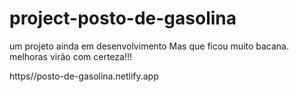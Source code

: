 # project-posto-de-gasolina
um projeto ainda em desenvolvimento
Mas que ficou muito bacana. melhoras virão com certeza!!!

https//posto-de-gasolina.netlify.app

